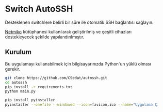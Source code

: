 # Switch AutoSSH

Desteklenen switchlere belirli bir süre ile otomatik SSH bağlantısı sağlayın.

[Netmiko](https://github.com/ktbyers/netmiko "Netmiko GitHub Sayfası") kütüphanesi kullanılarak geliştirilmiş ve çeşitli cihazları destekleyecek şekilde yapılandırılmıştır.

## Kurulum

Bu uygulamayı kullanabilmek için bilgisayarınızda Python'un yüklü olması gerekir.

```bash
git clone https://github.com/CSedat/autossh.git
cd autossh
pip install -r requirements.txt
python main.py

pip install pyinstaller
pyinstaller --onefile --windowed --icon=favicon.ico --name="Uygulama Çıktı Adı" main.py
